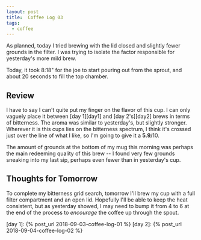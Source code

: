 ```yaml
---
layout: post
title:  Coffee Log 03
tags:
  - coffee
---
```


As planned, today I tried brewing with the lid closed and slightly fewer
grounds in the filter. I was trying to isolate the factor responsible for
yesterday's more mild brew.

Today, it took 8:18" for the joe to start pouring out from the sprout, and
about 20 seconds to fill the top chamber.

<!-- MORE -->

## Review

I have to say I can't quite put my finger on the flavor of this cup. I can only
vaguely place it between [day 1][day1] and [day 2's][day2] brews in terms of
bitterness. The aroma was similar to yesterday's, but slightly stronger.
Wherever it is this cups lies on the bitterness spectrum, I think it's crossed
just over the line of what I like, so I'm going to give it a **5.9**/10.

The amount of grounds at the bottom of my mug this morning was perhaps the main
redeeming quality of this brew -- I found very few grounds sneaking into my
last sip, perhaps even fewer than in yesterday's cup.

## Thoughts for Tomorrow

To complete my bitterness grid search, tomorrow I'll brew my cup with a full
filter compartment and an open lid. Hopefully I'll be able to keep the heat
consistent, but as yesterday showed, I may need to bump it from 4 to 6 at the
end of the process to *encourage* the coffee up through the spout.

[day 1]: {% post_url 2018-09-03-coffee-log-01 %}
[day 2]: {% post_url 2018-09-04-coffee-log-02 %}
